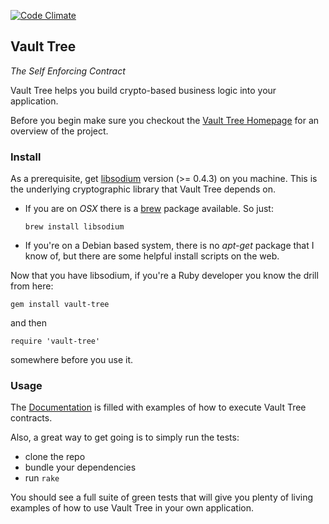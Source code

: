 [![Code Climate](https://codeclimate.com/github/VaultTree/vault-tree.png)](https://codeclimate.com/github/VaultTree/vault-tree)

## Vault Tree

_The Self Enforcing Contract_

Vault Tree helps you build crypto-based business logic into your application.

Before you begin make sure you checkout the [Vault Tree Homepage] for an overview of the project.

[Vault Tree Homepage]: http://vaulttree.github.io

### Install

As a prerequisite, get [libsodium] version (>= 0.4.3) on you machine. This is the underlying cryptographic library that Vault Tree depends on.

[libsodium]: https://github.com/jedisct1/libsodium

* If you are on _OSX_ there is a [brew] package available. So just:

  ```
  brew install libsodium
  ```

[brew]: http://brew.sh/

* If you're on a Debian based system, there is no _apt-get_ package that I know of, but there
  are some helpful install scripts on the web.

Now that you have libsodium, if you're a Ruby developer you know the drill from here:

```
gem install vault-tree
```

and then

```
require 'vault-tree'
```

somewhere before you use it.

### Usage

The [Documentation] is filled with examples of how to execute Vault Tree contracts.

Also, a great way to get going is to simply run the tests:

* clone the repo
* bundle your dependencies
* run `rake`

You should see a full suite of green tests that will give you plenty of living
examples of how to use Vault Tree in your own application.

[Documentation]: https://www.relishapp.com/vault-tree/vault-tree/docs
